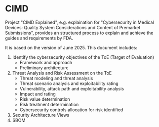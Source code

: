 # CIMD
Project "CIMD Explained", e.g. explaination for "Cybersecurity in Medical Devices: Quality System Considerations and Content of Premarket Submissions", provides an structured process to explain and achieve the guides and requirements by FDA.

It is based on the version of June 2025. This document includes:
1) Identify the cybersecurity objectives of the ToE (Target of Evaluation)
   - Framework and approach
   - Preliminary architecture 
3) Threat Analysis and Risk Assessment on the ToE
   - Threat modeling and threat analysis
   - Threat scenario analysis and exploitability rating
   - Vulnerability, attack path and exploitability analysis
   - Impact and rating
   - Risk value determination
   - Risk treatment determination
   - Cybersecurity controls allocation for risk identified
4) Security Architecture Views
5) SBOM
